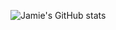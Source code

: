 ![Jamie's GitHub stats](https://github-readme-stats.vercel.app/api?username=jmociron&show_icons=true&theme=radical)
